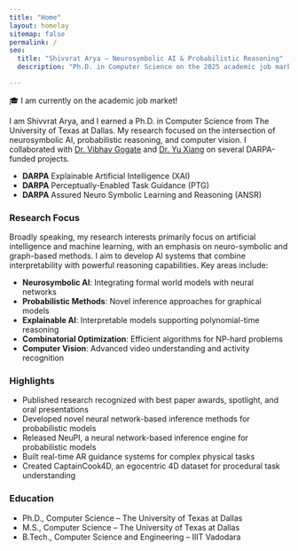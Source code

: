 ```yaml
---
title: "Home"
layout: homelay
sitemap: false
permalink: /
seo:
  title: "Shivvrat Arya – Neurosymbolic AI & Probabilistic Reasoning"
  description: "Ph.D. in Computer Science on the 2025 academic job market."

---
```


<link rel="stylesheet" href="{{ '/assets/css/responsive.css' | relative_url }}">

<div class="alert alert-info">
🎓 I am currently on the academic job market! 
</div>

I am Shivvrat Arya, and I earned a Ph.D. in Computer Science from The University of Texas at Dallas. My research focused on the intersection of neurosymbolic AI, probabilistic reasoning, and computer vision. I collaborated with [Dr. Vibhav Gogate](https://personal.utdallas.edu/~vibhav.gogate/) and [Dr. Yu Xiang](https://yuxng.github.io/) on several DARPA-funded projects.

- **DARPA** Explainable Artificial Intelligence (XAI)
- **DARPA** Perceptually-Enabled Task Guidance (PTG)
- **DARPA** Assured Neuro Symbolic Learning and Reasoning (ANSR)

### Research Focus 

Broadly speaking, my research interests primarily focus on artificial intelligence and machine learning, with an emphasis on neuro-symbolic and graph-based methods. I aim to develop AI systems that combine interpretability with powerful reasoning capabilities. Key areas include:

- **Neurosymbolic AI**: Integrating formal world models with neural networks
- **Probabilistic Methods**: Novel inference approaches for graphical models
- **Explainable AI**: Interpretable models supporting polynomial-time reasoning
- **Combinatorial Optimization**: Efficient algorithms for NP-hard problems
- **Computer Vision**: Advanced video understanding and activity recognition

### Highlights

- Published research recognized with best paper awards, spotlight, and oral presentations
- Developed novel neural network-based inference methods for probabilistic models
- Released NeuPI, a neural network-based inference engine for probabilistic models
- Built real-time AR guidance systems for complex physical tasks
- Created CaptainCook4D, an egocentric 4D dataset for procedural task understanding

### Education

- Ph.D., Computer Science – The University of Texas at Dallas
- M.S., Computer Science – The University of Texas at Dallas
- B.Tech., Computer Science and Engineering – IIIT Vadodara



<!-- ### Future Research Directions 🚀

I aim to advance the field of AI through:
- Scaling neurosymbolic systems to real-world applications
- Developing more robust probabilistic inference methods
- Creating interpretable AI systems for safety-critical domains -->

[//]: # (Contact information and other details can be added in the sidebar)
